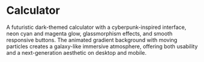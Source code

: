 # Calculator
A futuristic dark-themed calculator with a cyberpunk-inspired interface, neon cyan and magenta glow, glassmorphism effects, and smooth responsive buttons. The animated gradient background with moving particles creates a galaxy-like immersive atmosphere, offering both usability and a next-generation aesthetic on desktop and mobile.
